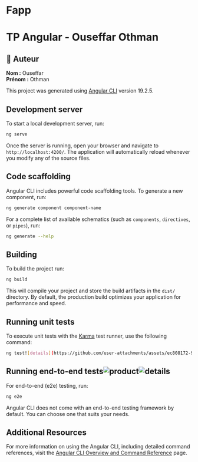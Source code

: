 # Fapp
# TP Angular - Ouseffar Othman

## 👤 Auteur
**Nom :** Ouseffar  
**Prénom :** Othman

This project was generated using [Angular CLI](https://github.com/angular/angular-cli) version 19.2.5.

## Development server

To start a local development server, run:

```bash
ng serve
```

Once the server is running, open your browser and navigate to `http://localhost:4200/`. The application will automatically reload whenever you modify any of the source files.

## Code scaffolding

Angular CLI includes powerful code scaffolding tools. To generate a new component, run:

```bash
ng generate component component-name
```

For a complete list of available schematics (such as `components`, `directives`, or `pipes`), run:

```bash
ng generate --help
```

## Building

To build the project run:

```bash
ng build
```

This will compile your project and store the build artifacts in the `dist/` directory. By default, the production build optimizes your application for performance and speed.

## Running unit tests

To execute unit tests with the [Karma](https://karma-runner.github.io) test runner, use the following command:

```bash
ng test![details](https://github.com/user-attachments/assets/ec808172-9315-4bd0-ba3a-2279bc184e1c)

```

## Running end-to-end tests![product](https://github.com/user-attachments/assets/028dc9ba-5ea3-4dd1-9203-55ec520a0569)![details](https://github.com/user-attachments/assets/ef2daf0f-4854-437d-b568-533e51d7c93e)



For end-to-end (e2e) testing, run:

```bash
ng e2e
```

Angular CLI does not come with an end-to-end testing framework by default. You can choose one that suits your needs.

## Additional Resources

For more information on using the Angular CLI, including detailed command references, visit the [Angular CLI Overview and Command Reference](https://angular.dev/tools/cli) page.
